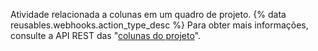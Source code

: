 Atividade relacionada a colunas em um quadro de projeto. {% data reusables.webhooks.action_type_desc %} Para obter mais informações, consulte a API REST das "[colunas do projeto](/v3/projects/columns)".
